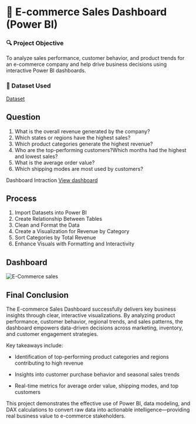 # 🛒 E-commerce Sales Dashboard (Power BI)

### 🔍 Project Objective
To analyze sales performance, customer behavior, and product trends for an e-commerce company and help drive business decisions using interactive Power BI dashboards.
### 📁 Dataset Used
<a href="https://github.com/siddhantongithub/Data-analysis-/blob/main/Details.csv">
<a href="https://github.com/siddhantongithub/Data-analysis-/blob/main/Orders.csv">Dataset</a>

  
## Question
 1. What is the overall revenue generated by the company?
 2. Which states or regions have the highest sales?
 3. Which product categories generate the highest revenue?
 4. Who are the top-performing customers?Which months had the highest and lowest sales? 
 5. What is the average order value?
 6. Which shipping modes are most used by customers?

Dashboard Intraction <a href="https://github.com/siddhantongithub/Data-analysis-/blob/main/E-Commerce%20sales%20.png">View dashboard</a> 

## Process
1. Import Datasets into Power BI
2. Create Relationship Between Tables
3. Clean and Format the Data
4. Create a Visualization for Revenue by Category
5. Sort Categories by Total Revenue
6. Enhance Visuals with Formatting and Interactivity

## Dashboard
![E-Commerce sales ](https://github.com/user-attachments/assets/240997c9-c90b-4da4-8c4f-ea7e2f5ec22b)


## Final Conclusion
The E-commerce Sales Dashboard successfully delivers key business insights through clear, interactive visualizations. By analyzing product performance, customer behavior, regional trends, and sales patterns, the dashboard empowers data-driven decisions across marketing, inventory, and customer engagement strategies.

Key takeaways include:

* Identification of top-performing product categories and regions contributing to high revenue

* Insights into customer purchase behavior and seasonal sales trends

* Real-time metrics for average order value, shipping modes, and top customers

This project demonstrates the effective use of Power BI, data modeling, and DAX calculations to convert raw data into actionable intelligence—providing real business value to e-commerce stakeholders.
